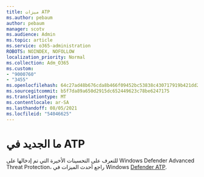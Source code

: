```yaml
---
title: ميزات ATP
ms.author: pebaum
author: pebaum
manager: scotv
ms.audience: Admin
ms.topic: article
ms.service: o365-administration
ROBOTS: NOINDEX, NOFOLLOW
localization_priority: Normal
ms.collection: Adm_O365
ms.custom:
- "9000760"
- "3455"
ms.openlocfilehash: 64c27ad48b676cda8b466f09452bc53838c430717919b421dd287063aabc8c75
ms.sourcegitcommit: b5f7da89a650d2915dc652449623c78be6247175
ms.translationtype: MT
ms.contentlocale: ar-SA
ms.lasthandoff: 08/05/2021
ms.locfileid: "54046625"
---
```

# <a name="whats-new-in-atp"></a>ما الجديد في ATP

للتعرف على التحسينات الأخيرة التي تم إدخالها على Windows Defender Advanced Threat Protection، راجع أحدث الميزات في Windows [Defender ATP](https://www.microsoft.com/security/blog/2018/11/15/whats-new-in-windows-defender-atp/).